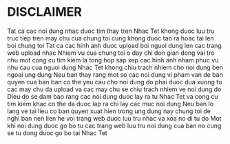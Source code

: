 # DISCLAIMER

Tat ca cac noi dung nhac duoc tim thay tren Nhac Tet khong duoc luu tru truc tiep tren may chu cua chung toi cung khong duoc tao ra hoac tai len boi chung toi Tat ca cac hinh anh duoc upload boi nguoi dung len cac trang web upload nhac Nhiem vu cua chung toi o day chi don gian dong vai tro nhu mot cong cu tim kiem la tong hop sap xep cac hinh anh nham phuc vu nhu cau cua nguoi dung Nhac Tet khong chiu trach nhiem cho noi dung ben ngoai ung dung Neu ban thay rang mot so cac noi dung vi pham van de ban quyen cua ban ban co the yeu cau cho noi dung do phai duoc dua xuong tu cac may chu da upload va cac may chu se chiu trach nhiem ve noi dung do Dieu do se dam bao rang cac noi dung duoc lay ra tu Nhac Tet va cong cu tim kiem khac co the da duoc lap ra chi lay cac muc noi dung Neu ban lo lang ve tai lieu co ban quyen xuat hien trong ung dung nay chung toi de nghi ban nen lien he voi trang web duoc luu tru nhac va xoa no di tu do Mot khi noi dung duoc go bo tu cac trang web luu tru noi dung cua ban no cung se tu dong duoc go bo tai Nhac Tet
